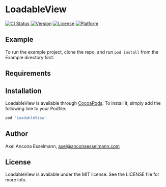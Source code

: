 # LoadableView

[![CI Status](https://img.shields.io/travis/anconaesselmann/LoadableView.svg?style=flat)](https://travis-ci.org/anconaesselmann/LoadableView)
[![Version](https://img.shields.io/cocoapods/v/LoadableView.svg?style=flat)](https://cocoapods.org/pods/LoadableView)
[![License](https://img.shields.io/cocoapods/l/LoadableView.svg?style=flat)](https://cocoapods.org/pods/LoadableView)
[![Platform](https://img.shields.io/cocoapods/p/LoadableView.svg?style=flat)](https://cocoapods.org/pods/LoadableView)

## Example

To run the example project, clone the repo, and run `pod install` from the Example directory first.

## Requirements

## Installation

LoadableView is available through [CocoaPods](https://cocoapods.org). To install
it, simply add the following line to your Podfile:

```ruby
pod 'LoadableView'
```

## Author

Axel Ancona Esselmann, axel@anconaesselmann.com

## License

LoadableView is available under the MIT license. See the LICENSE file for more info.
